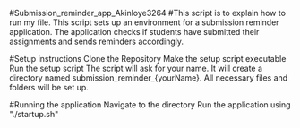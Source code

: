 #Submission_reminder_app_Akinloye3264
#This script is to explain how to run my file. This script sets up an environment for a submission reminder application. The application checks if students have submitted their assignments and sends reminders accordingly.
 
#Setup instructions
Clone the Repository
Make the setup script executable
Run the setup script
The script will ask for your name.
It will create a directory named submission_reminder_{yourName}.
All necessary files and folders will be set up.

#Running the application
Navigate to the directory
Run the application using "./startup.sh"
